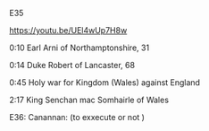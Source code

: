 E35

https://youtu.be/UEl4wUp7H8w

0:10 Earl Arni of Northamptonshire, 31

0:14 Duke Robert of Lancaster, 68

0:45 Holy war for Kingdom (Wales) against England

2:17 King Senchan mac Somhairle of Wales

 

E36: Canannan: (to exxecute or not )